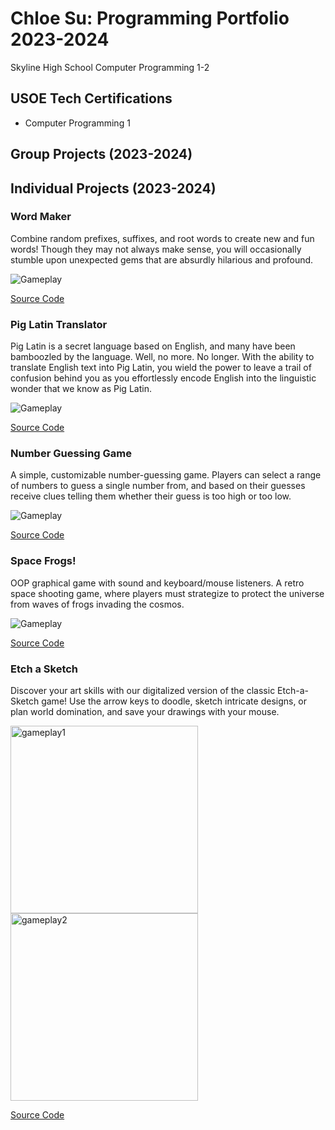 # Chloe Su: Programming Portfolio 2023-2024
Skyline High School Computer Programming 1-2


## USOE Tech Certifications
* Computer Programming 1


## Group Projects (2023-2024)


## Individual Projects (2023-2024)

### Word Maker
Combine random prefixes, suffixes, and root words to create new and fun words! Though they may not always make sense, you will occasionally stumble upon unexpected gems that are absurdly hilarious and profound.

![Gameplay]()

[Source Code]()

### Pig Latin Translator
Pig Latin is a secret language based on English, and many have been bamboozled by the language. Well, no more. No longer. With the ability to translate English text into Pig Latin, you wield the power to leave a trail of confusion behind you as you effortlessly encode English into the linguistic wonder that we know as Pig Latin.

![Gameplay](https://github.com/akiaxin/programming/blob/main/images/piglatin1.png)

[Source Code](https://github.com/akiaxin/programming/blob/main/src/piglatin.py)


### Number Guessing Game
A simple, customizable number-guessing game. Players can select a range of numbers to guess a single number from, and based on their guesses receive clues telling them whether their guess is too high or too low.

![Gameplay](https://github.com/akiaxin/programming/blob/main/images/numgame1.png)

[Source Code](https://github.com/akiaxin/programming/blob/main/src/numgame.py)


### Space Frogs!
OOP graphical game with sound and keyboard/mouse listeners. A retro space shooting game, where players must strategize to protect the universe from waves of frogs invading the cosmos.

![Gameplay](https://github.com/akiaxin/programming/blob/main/images/spacefrogs1.png)

[Source Code](https://github.com/akiaxin/programming/blob/main/src/SpaceFrogs.zip)


### Etch a Sketch
Discover your art skills with our digitalized version of the classic Etch-a-Sketch game! Use the arrow keys to doodle, sketch intricate designs, or plan world domination, and save your drawings with your mouse. 

<img src="https://github.com/akiaxin/programming/blob/main/images/etchasketch1.png" alt="gameplay1" width="300"> <img src="https://github.com/akiaxin/programming/blob/main/images/etchasketch2.png" alt="gameplay2" width="300">

[Source Code](https://github.com/akiaxin/programming/blob/main/src/EtchASketch.zip)
